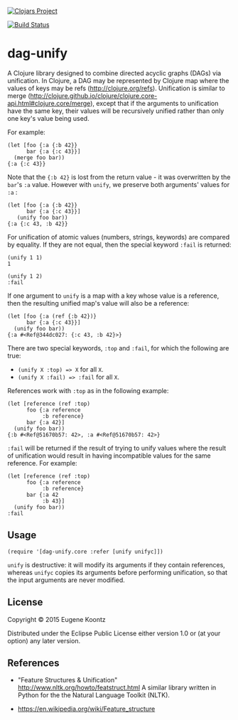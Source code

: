 [![Clojars Project](http://clojars.org/dag-unify/latest-version.svg)](http://clojars.org/dag-unify)

[![Build Status](https://secure.travis-ci.org/ekoontz/dag-unify.png?branch=master)](http://travis-ci.org/ekoontz/dag-unify)

# dag-unify

A Clojure library designed to combine directed acyclic graphs (DAGs)
via unification. In Clojure, a DAG may be represented by Clojure map
where the values of keys may be refs
(http://clojure.org/refs). Unification is similar to merge
(http://clojure.github.io/clojure/clojure.core-api.html#clojure.core/merge),
except that if the arguments to unification have the same key, their
values will be recursively unified rather than only one key's value being used.

For example:

```
(let [foo {:a {:b 42}}
      bar {:a {:c 43}}]
  (merge foo bar))
{:a {:c 43}}
```

Note that the `{:b 42}` is lost from the return value - it was overwritten by the `bar`'s `:a` value.
However with `unify`, we preserve both arguments' values for `:a` :

```
(let [foo {:a {:b 42}}
      bar {:a {:c 43}}]
   (unify foo bar))
{:a {:c 43, :b 42}}
```

For unification of atomic values (numbers, strings, keywords) are
compared by equality. If they are not equal, then the special keyword
`:fail` is returned:

```
(unify 1 1)
1
```

```
(unify 1 2)
:fail
```

If one argument to `unify` is a map with a key whose value is a
reference, then the resulting unified map's value will also be a reference:

```
(let [foo {:a (ref {:b 42})}
      bar {:a {:c 43}}]
  (unify foo bar))
{:a #<Ref@344dc027: {:c 43, :b 42}>}
```

There are two special keywords, `:top` and `:fail`, for which the following are true:

- `(unify X :top) => X` for all `X`.
- `(unify X :fail) => :fail` for all `X`.

References work with `:top` as in the following example:

```
(let [reference (ref :top)
      foo {:a reference
           :b reference}
      bar {:a 42}]
  (unify foo bar))
{:b #<Ref@51670b57: 42>, :a #<Ref@51670b57: 42>}
```

`:fail` will be returned if the result of trying to unify values where
the result of unification would result in having incompatible values
for the same reference. For example:

```
(let [reference (ref :top)
      foo {:a reference
           :b reference}
      bar {:a 42
           :b 43}]
  (unify foo bar))
:fail
```

## Usage

```
(require '[dag-unify.core :refer [unify unifyc]])
```

`unify` is destructive: it will modify its arguments if they contain
references, whereas `unifyc` copies its arguments before performing
unification, so that the input arguments are never modified.

## License

Copyright © 2015 Eugene Koontz

Distributed under the Eclipse Public License either version 1.0 or (at
your option) any later version.

## References

- "Feature Structures & Unification" http://www.nltk.org/howto/featstruct.html
A similar library written in Python for the the Natural Language Toolkit (NLTK).

- https://en.wikipedia.org/wiki/Feature_structure
